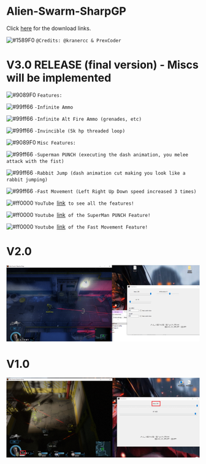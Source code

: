 # Alien-Swarm-SharpGP

Click [here](https://github.com/kranercc/Alien-Swarm-SharpGP/releases) for the download links.


![#1589F0](https://placehold.it/15/1589F0/000000?text=+) `@Credits: @kranercc & PrexCoder`

# V3.0 RELEASE (final version) - Miscs will be implemented
![#9089F0](https://placehold.it/15/9089F0/000000?text=+) `Features:`

![#99ff66](https://placehold.it/15/99ff66/000000?text=+) `-Infinite Ammo`

![#99ff66](https://placehold.it/15/99ff66/000000?text=+) `-Infinite Alt Fire Ammo (grenades, etc)`


![#99ff66](https://placehold.it/15/99ff66/000000?text=+) `-Invincible (5k hp threaded loop)`


![#9089F0](https://placehold.it/15/9089F0/000000?text=+) `Misc Features:`

![#99ff66](https://placehold.it/15/99ff66/000000?text=+) `-Superman PUNCH (executing the dash animation, you melee attack with the fist)`

![#99ff66](https://placehold.it/15/99ff66/000000?text=+) `-Rabbit Jump (dash animation cut making you look like a rabbit jumping)`

![#99ff66](https://placehold.it/15/99ff66/000000?text=+) `-Fast Movement (Left Right Up Down speed increased 3 times)`


![#ff0000](https://placehold.it/15/ff0000/000000?text=+) `YouTube `[link](https://www.youtube.com/watch?v=jb5zUBGb7_k)` to see all the features!`

![#ff0000](https://placehold.it/15/ff0000/000000?text=+) `Youtube `[link](https://www.youtube.com/watch?v=bUzMBxP6WPU)` of the SuperMan PUNCH Feature!`

![#ff0000](https://placehold.it/15/ff0000/000000?text=+) `Youtube `[link](https://www.youtube.com/watch?v=GF_itOQnQM0)` of the Fast Movement Feature!`

# V2.0
![PICSP2](https://raw.githubusercontent.com/kranercc/Alien-Swarm-SharpGP/master/pictures/v2.png)

# V1.0
![PICSP](https://raw.githubusercontent.com/kranercc/Alien-Swarm-SharpGP/master/pictures/v1.png)

